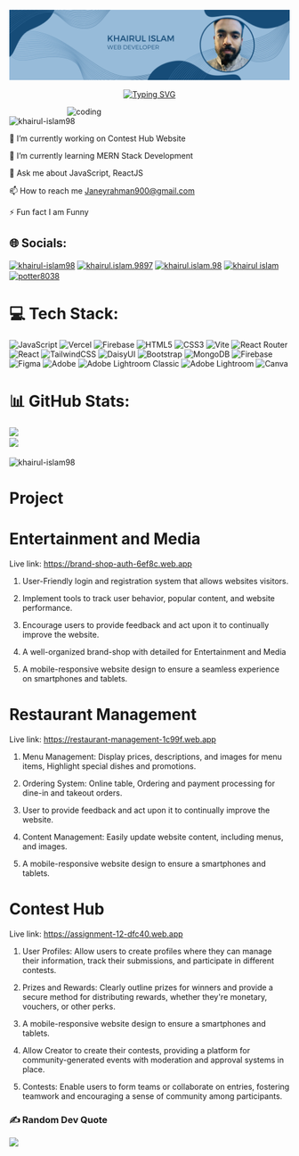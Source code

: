 ![logo](https://github.com/Khairul-islam98/Khairul-islam98/blob/main/Blue%20Modern%20Marketing%20Manager%20LinkedIn%20Banner.png)

<p align="center">
 <a href="https://git.io/typing-svg"><img src="https://readme-typing-svg.demolab.com?font=Fira+Code&size=30&duration=3000&pause=1000&color=F70C0C&random=false&width=435&lines=Hi+%F0%9F%91%8B%2C+I'm+Khairul+Islam;A+passionate+frontend+;Developer+from;+Bangladesh" alt="Typing SVG" /></a>
</p>

<img align="right" alt="coding" width="400" src="https://user-images.githubusercontent.com/55389276/140866485-8fb1c876-9a8f-4d6a-98dc-08c4981eaf70.gif">

<p align="left"> <img src="https://komarev.com/ghpvc/?username=khairul-islam98&label=Profile%20views&color=0e75b6&style=flat" alt="khairul-islam98" /> </p>
🔭 I’m currently working on Contest Hub Website

🌱 I’m currently learning MERN Stack Development

💬 Ask me about JavaScript, ReactJS

📫 How to reach me Janeyrahman900@gmail.com

⚡ Fun fact I am Funny

## 🌐 Socials:
<p align="left">
<a href="https://linkedin.com/in/khairul-islam98" target="blank"><img align="center" src="https://raw.githubusercontent.com/rahuldkjain/github-profile-readme-generator/master/src/images/icons/Social/linked-in-alt.svg" alt="khairul-islam98" height="30" width="40" /></a>
<a href="https://fb.com/khairul.islam.9897" target="blank"><img align="center" src="https://raw.githubusercontent.com/rahuldkjain/github-profile-readme-generator/master/src/images/icons/Social/facebook.svg" alt="khairul.islam.9897" height="30" width="40" /></a>
<a href="https://instagram.com/khairul.islam.98" target="blank"><img align="center" src="https://raw.githubusercontent.com/rahuldkjain/github-profile-readme-generator/master/src/images/icons/Social/instagram.svg" alt="khairul.islam.98" height="30" width="40" /></a>
<a href="https://www.youtube.com/c/khairul islam" target="blank"><img align="center" src="https://raw.githubusercontent.com/rahuldkjain/github-profile-readme-generator/master/src/images/icons/Social/youtube.svg" alt="khairul islam" height="30" width="40" /></a>
<a href="https://discord.gg/potter8038" target="blank"><img align="center" src="https://raw.githubusercontent.com/rahuldkjain/github-profile-readme-generator/master/src/images/icons/Social/discord.svg" alt="potter8038" height="30" width="40" /></a>
</p>

# 💻 Tech Stack:
![JavaScript](https://img.shields.io/badge/javascript-%23323330.svg?style=for-the-badge&logo=javascript&logoColor=%23F7DF1E) ![Vercel](https://img.shields.io/badge/vercel-%23000000.svg?style=for-the-badge&logo=vercel&logoColor=white) ![Firebase](https://img.shields.io/badge/firebase-%23039BE5.svg?style=for-the-badge&logo=firebase) ![HTML5](https://img.shields.io/badge/html5-%23E34F26.svg?style=for-the-badge&logo=html5&logoColor=white) ![CSS3](https://img.shields.io/badge/css3-%231572B6.svg?style=for-the-badge&logo=css3&logoColor=white) ![Vite](https://img.shields.io/badge/vite-%23646CFF.svg?style=for-the-badge&logo=vite&logoColor=white) ![React Router](https://img.shields.io/badge/React_Router-CA4245?style=for-the-badge&logo=react-router&logoColor=white) ![React](https://img.shields.io/badge/react-%2320232a.svg?style=for-the-badge&logo=react&logoColor=%2361DAFB) ![TailwindCSS](https://img.shields.io/badge/tailwindcss-%2338B2AC.svg?style=for-the-badge&logo=tailwind-css&logoColor=white) ![DaisyUI](https://img.shields.io/badge/daisyui-5A0EF8?style=for-the-badge&logo=daisyui&logoColor=white) ![Bootstrap](https://img.shields.io/badge/bootstrap-%238511FA.svg?style=for-the-badge&logo=bootstrap&logoColor=white) ![MongoDB](https://img.shields.io/badge/MongoDB-%234ea94b.svg?style=for-the-badge&logo=mongodb&logoColor=white) ![Firebase](https://img.shields.io/badge/Firebase-039BE5?style=for-the-badge&logo=Firebase&logoColor=white) ![Figma](https://img.shields.io/badge/figma-%23F24E1E.svg?style=for-the-badge&logo=figma&logoColor=white) ![Adobe](https://img.shields.io/badge/adobe-%23FF0000.svg?style=for-the-badge&logo=adobe&logoColor=white) ![Adobe Lightroom Classic](https://img.shields.io/badge/Adobe%20Lightroom%20Classic-31A8FF.svg?style=for-the-badge&logo=Adobe%20Lightroom%20Classic&logoColor=white) ![Adobe Lightroom](https://img.shields.io/badge/Adobe%20Lightroom-31A8FF.svg?style=for-the-badge&logo=Adobe%20Lightroom&logoColor=white) ![Canva](https://img.shields.io/badge/Canva-%2300C4CC.svg?style=for-the-badge&logo=Canva&logoColor=white)
# 📊 GitHub Stats:
![](https://github-readme-stats.vercel.app/api?username=khairul-islam98&theme=dark&hide_border=false&include_all_commits=false&count_private=false)<br/>
![](https://github-readme-streak-stats.herokuapp.com/?user=khairul-islam98&theme=dark&hide_border=false)<br/>

<p><img align="center" src="https://github-readme-stats.vercel.app/api/top-langs?username=khairul-islam98&show_icons=true&locale=en&layout=compact" alt="khairul-islam98" /></p>


# Project 

# Entertainment and Media

Live link: https://brand-shop-auth-6ef8c.web.app

  1. User-Friendly login and registration system that allows websites visitors. 

  2. Implement tools to track user behavior, popular content, and website performance.  

  3. Encourage users to provide feedback and act upon it to continually improve the website.

  4. A well-organized brand-shop with detailed for Entertainment and Media

  5. A mobile-responsive website design to ensure a seamless experience on smartphones and tablets.

# Restaurant Management

Live link: https://restaurant-management-1c99f.web.app

  1. Menu Management: Display prices, descriptions, and images for menu items, Highlight special dishes and promotions. 

  2. Ordering System: Online table, Ordering and payment processing for dine-in and takeout orders.  

  3. User  to provide feedback and act upon it to continually improve the website.

  4. Content Management: Easily update website content, including menus, and images.

  5. A mobile-responsive website design to ensure a  smartphones and tablets.

# Contest Hub

Live link: https://assignment-12-dfc40.web.app

 1. User Profiles: Allow users to create profiles where they can manage their information, track their submissions, and participate in different contests.

 2. Prizes and Rewards: Clearly outline prizes for winners and provide a secure method for distributing rewards, whether they're monetary, vouchers, or other perks.

 3. A mobile-responsive website design to ensure a smartphones and tablets.

 4. Allow Creator to create  their contests, providing a platform for community-generated events with moderation and approval systems in place.

 5. Contests: Enable users to form teams or collaborate on entries, fostering teamwork and encouraging a sense of community among participants.



### ✍️ Random Dev Quote
![](https://quotes-github-readme.vercel.app/api?type=horizontal&theme=radical)
